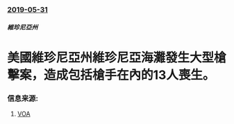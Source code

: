 ### [2019-05-31](/news/2019/05/31/index.md)

##### 維珍尼亞州
# 美國維珍尼亞州維珍尼亞海灘發生大型槍擊案，造成包括槍手在內的13人喪生。 




### 信息来源:

1. [VOA](https://www.voanews.com/a/police-say-11-people-killed-6-injured-in-municipal-building-shooting-in-virginia-beach/4941197.html)
